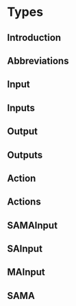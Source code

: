 # Types

## Introduction

## Abbreviations

## Input

## Inputs

## Output

## Outputs

## Action

## Actions

## SAMAInput

## SAInput

## MAInput

## SAMA